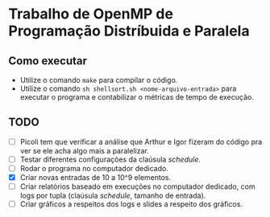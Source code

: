 # Trabalho de OpenMP de Programação Distríbuida e Paralela

## Como executar

- Utilize o comando ```make``` para compilar o código.
- Utilize o comando ```sh shellsort.sh <nome-arquivo-entrada>``` para executar o programa e contabilizar o métricas de tempo de execução.

## TODO

- [ ] Picoli tem que verificar a análise que Arthur e Igor fizeram do código pra ver se ele acha algo mais a paralelizar.
- [ ] Testar diferentes configurações da claúsula *schedule*.
- [ ] Rodar o programa no computador dedicado.
- [X] Criar novas entradas de 10 a 10^9 elementos.
- [ ] Criar relatórios baseado em execuções no computador dedicado, com logs por tupla (claúsula *schedule*, tamanho de entrada).
- [ ] Criar gráficos a respeitos dos logs e slides a respeito dos gráficos.
